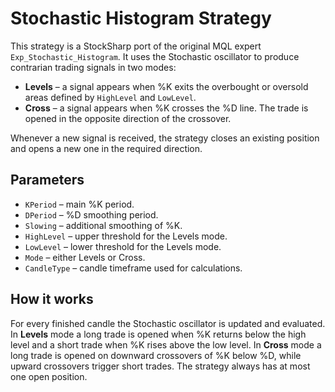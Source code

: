 # Stochastic Histogram Strategy

This strategy is a StockSharp port of the original MQL expert `Exp_Stochastic_Histogram`.
It uses the Stochastic oscillator to produce contrarian trading signals in two modes:

- **Levels** – a signal appears when %K exits the overbought or oversold areas defined by `HighLevel` and `LowLevel`.
- **Cross** – a signal appears when %K crosses the %D line. The trade is opened in the opposite direction of the crossover.

Whenever a new signal is received, the strategy closes an existing position and opens a new one in the required direction.

## Parameters

- `KPeriod` – main %K period.
- `DPeriod` – %D smoothing period.
- `Slowing` – additional smoothing of %K.
- `HighLevel` – upper threshold for the Levels mode.
- `LowLevel` – lower threshold for the Levels mode.
- `Mode` – either Levels or Cross.
- `CandleType` – candle timeframe used for calculations.

## How it works

For every finished candle the Stochastic oscillator is updated and evaluated. In **Levels** mode a long trade is opened when %K returns below the high level and a short trade when %K rises above the low level. In **Cross** mode a long trade is opened on downward crossovers of %K below %D, while upward crossovers trigger short trades. The strategy always has at most one open position.
